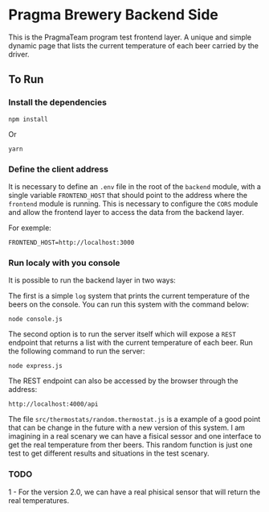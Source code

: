 # Pragma Brewery Backend Side

This is the PragmaTeam program test frontend layer. A unique and simple dynamic page that lists the current temperature of each beer carried by the driver.

## To Run
### Install the dependencies

```
npm install
```

Or

```
yarn
```

### Define the client address

It is necessary to define an `.env` file in the root of the `backend` module, with a single variable `FRONTEND_HOST` that should point to the address where the `frontend` module is running. This is necessary to configure the `CORS` module and allow the frontend layer to access the data from the backend layer.

For exemple:

```
FRONTEND_HOST=http://localhost:3000
```

### Run localy with you console

It is possible to run the backend layer in two ways: 

The first is a simple `log` system that prints the current temperature of the beers on the console. You can run this system with the command below:

```
node console.js
```

The second option is to run the server itself which will expose a `REST` endpoint that returns a list with the current temperature of each beer. Run the following command to run the server:

```
node express.js
```

The REST endpoint can also be accessed by the browser through the address:

```
http://localhost:4000/api
```

The file `src/thermostats/random.thermostat.js` is a example of a good point that can be change in the future with a new version of this system. I am imagining in a real scenary we can have a fisical sessor and one interface to get the real temperature from ther beers. This random function is just one test to get different results and situations in the test scenary.

### TODO

1 - For the version 2.0, we can have a real phisical sensor that will return the real temperatures.
